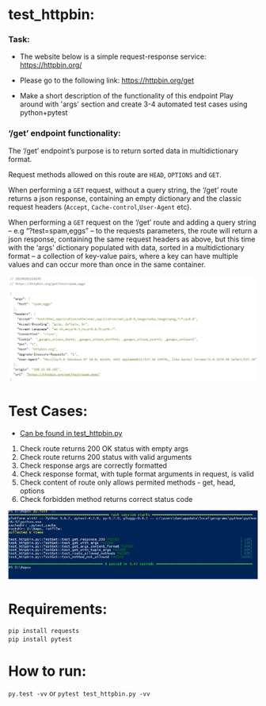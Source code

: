 # test_httpbin:

### Task:

- The website below is a simple request-response service:
https://httpbin.org/

- Please go to the following link: https://httpbin.org/get

- Make a short description of the functionality of this endpoint Play around with 'args' section and create  3-4 automated test cases using python+pytest 

### ‘/get’ endpoint functionality:

The ‘/get’ endpoint’s purpose is to return sorted data in multidictionary format. 

Request methods allowed on this route are ```HEAD```, ```OPTIONS``` and ```GET```.

When performing a ```GET``` request, without a query string, the ‘/get’ route returns a json response, containing an empty dictionary and the classic request headers (```Accept```, ```Cache-control```,```User-Agent``` etc).

When performing a ```GET``` request on the ‘/get’ route and adding a query string – e.g “?test=spam,eggs” – to the requests parameters, the route will return a json response, containing the same request headers as above, but this time with the ‘args’ dictionary populated with data, sorted in a multidictionary format – a collection of key-value pairs, where a key can have multiple values and can occur more than once in the same container.


![get request](https://raw.githubusercontent.com/dancost/test_httpbin/master/get.JPG)


# Test Cases:

- [Can be found in test_httpbin.py](https://github.com/dancost/test_httpbin/blob/master/test_httpbin.py)
1. Check route returns 200 OK status with empty args
2. Check route returns 200 status with valid arguments
3. Check response args are correctly formatted
4. Check response format, with tuple format arguments in request, is valid
5. Check content of route only allows permited methods - get, head, options
6. Check forbidden method returns correct status code

![test_pass](https://github.com/dancost/test_httpbin/blob/master/test_pass.JPG)


# Requirements:

```sh
pip install requests
pip install pytest
```

# How to run:
```py.test -vv```
or 
```pytest test_httpbin.py -vv```
